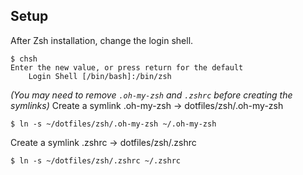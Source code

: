 ## Setup

After Zsh installation, change the login shell.

```
$ chsh
Enter the new value, or press return for the default
    Login Shell [/bin/bash]:/bin/zsh
```

*(You may need to remove `.oh-my-zsh` and `.zshrc` before creating the symlinks)*
Create a symlink .oh-my-zsh -> dotfiles/zsh/.oh-my-zsh
```
$ ln -s ~/dotfiles/zsh/.oh-my-zsh ~/.oh-my-zsh
```

Create a symlink .zshrc -> dotfiles/zsh/.zshrc
```
$ ln -s ~/dotfiles/zsh/.zshrc ~/.zshrc
```
